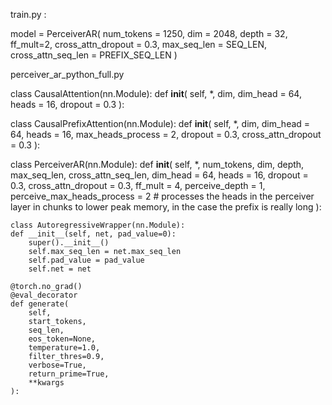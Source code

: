 train.py : 


model = PerceiverAR(
    num_tokens = 1250,
    dim = 2048,
    depth = 32,
    ff_mult=2,
    cross_attn_dropout = 0.3,
    max_seq_len = SEQ_LEN,
    cross_attn_seq_len = PREFIX_SEQ_LEN
)

perceiver_ar_python_full.py

class CausalAttention(nn.Module):
    def __init__(
        self,
        *,
        dim,
        dim_head = 64,
        heads = 16,
        dropout = 0.3
    ):



class CausalPrefixAttention(nn.Module):
    def __init__(
        self,
        *,
        dim,
        dim_head = 64,
        heads = 16,
        max_heads_process = 2,
        dropout = 0.3,
        cross_attn_dropout = 0.3
    ):



class PerceiverAR(nn.Module):
    def __init__(
        self,
        *,
        num_tokens,
        dim,
        depth,
        max_seq_len,
        cross_attn_seq_len,
        dim_head = 64,
        heads = 16,
        dropout = 0.3,
        cross_attn_dropout = 0.3,
        ff_mult = 4,
        perceive_depth = 1,
        perceive_max_heads_process = 2 # processes the heads in the perceiver layer in chunks to lower peak memory, in the case the prefix is really long
    ):


    class AutoregressiveWrapper(nn.Module):
    def __init__(self, net, pad_value=0):
        super().__init__()
        self.max_seq_len = net.max_seq_len
        self.pad_value = pad_value
        self.net = net

    @torch.no_grad()
    @eval_decorator
    def generate(
        self,
        start_tokens,
        seq_len,
        eos_token=None,
        temperature=1.0,
        filter_thres=0.9,
        verbose=True,
        return_prime=True,
        **kwargs
    ):